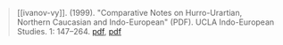 > [[ivanov-vy]]. (1999). "Comparative Notes on Hurro-Urartian, Northern Caucasian and Indo-European" (PDF). UCLA Indo-European Studies. 1: 147–264. [pdf](https://pies.ucla.edu/IESV/1/VVI-Horse.pdf), [pdf](ivanov-vy1999.pdf)